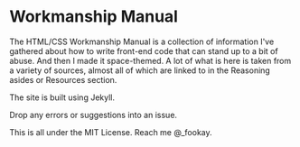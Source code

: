 # Workmanship Manual

The HTML/CSS Workmanship Manual is a collection of information I've gathered about how to write front-end code that can stand up to a bit of abuse. And then I made it space-themed. A lot of what is here is taken from a variety of sources, almost all of which are linked to in the Reasoning asides or Resources section.

The site is built using Jekyll. 

Drop any errors or suggestions into an issue.

This is all under the MIT License. Reach me @_fookay.
